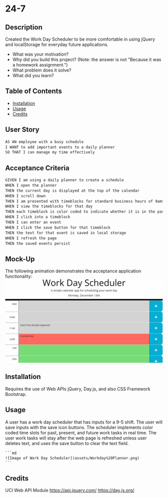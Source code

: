 # 24-7
## Description

Created the Work Day Scheduler to be more comfortable in using jQuery and localStorage for everyday future applications. 

- What was your motivation?
- Why did you build this project? (Note: the answer is not "Because it was a homework assignment.")
- What problem does it solve?
- What did you learn?

## Table of Contents

- [Installation](#installation)
- [Usage](#usage)
- [Credits](#credits)

## User Story

```md
AS AN employee with a busy schedule
I WANT to add important events to a daily planner
SO THAT I can manage my time effectively
```

## Acceptance Criteria

```md
GIVEN I am using a daily planner to create a schedule
WHEN I open the planner
THEN the current day is displayed at the top of the calendar
WHEN I scroll down
THEN I am presented with timeblocks for standard business hours of 9am&ndash;5pm
WHEN I view the timeblocks for that day
THEN each timeblock is color coded to indicate whether it is in the past, present, or future
WHEN I click into a timeblock
THEN I can enter an event
WHEN I click the save button for that timeblock
THEN the text for that event is saved in local storage
WHEN I refresh the page
THEN the saved events persist
```
## Mock-Up
The following animation demonstrates the acceptance application functionality:
![Gif of Work Day Scheduler Demo](assets/05-third-party-apis-homework-demo.gif)

## Installation

Requires the use of Web APIs jQuery, Day.js, and also CSS Framework Bootstrap.

## Usage
A user has a work day scheduler that has inputs for a 9-5 shift. The user will save inputs with the save icon buttons. The scheduler implements color coded time slots for past, present, and future work tasks in real time. The user work tasks will stay after the web page is refreshed unless user deletes text, and uses the save button to clear the text field.

    ```md
    ![Image of Work Day Scheduler](assets/Workday%20Planner.png)
    ```

## Credits

UCI Web API  Module
https://api.jquery.com/
https://day.js.org/



